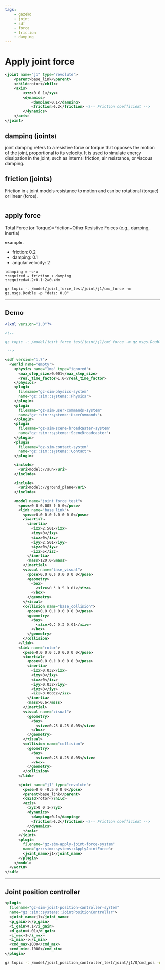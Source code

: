 ```yaml
---
tags:
    - gazebo
    - joint
    - sdf
    - force
    - friction
    - damping
---
```


# Apply joint force


```xml
<joint name="j1" type="revolute">
    <parent>base_link</parent>
    <child>rotor</child>
    <axis>
        <xyz>0 0 1</xyz>
        <dynamics>
            <damping>0.1</damping>
            <friction>0.2</friction> <!-- Friction coefficient -->
        </dynamics>
    </axis>
</joint>
```

## damping (joints)
joint damping refers to a resistive force or torque that opposes the motion of the joint, proportional to its velocity. It is used to simulate energy dissipation in the joint, such as internal friction, air resistance, or viscous damping.

## friction (joints)
Friction in a joint models resistance to motion and can be rotational (torque) or linear (force).

```
```

## apply force

Total Force (or Torque)=Friction+Other Resistive Forces (e.g., damping, inertia)

example:
- friction: 0.2
- damping: 0.1
- angular velocity: 2

```
τdamping​ = −c⋅ω
τrequired​ = friction + damping
τrequired​=0.2+0.1⋅2=0.4Nm
```


```
gz topic -t /model/joint_force_test/joint/j1/cmd_force -m gz.msgs.Double -p "data: 0.0"
```

---

## Demo

```xml
<?xml version="1.0"?>

<!-- 

gz topic -t /model/joint_force_test/joint/j1/cmd_force -m gz.msgs.Double -p "data: 0.0"

 -->

<sdf version="1.7">
  <world name="empty">
    <physics name="1ms" type="ignored">
      <max_step_size>0.001</max_step_size>
      <real_time_factor>1.0</real_time_factor>
    </physics>
    <plugin
      filename="gz-sim-physics-system"
      name="gz::sim::systems::Physics">
    </plugin>
    <plugin
      filename="gz-sim-user-commands-system"
      name="gz::sim::systems::UserCommands">
    </plugin>
    <plugin
      filename="gz-sim-scene-broadcaster-system"
      name="gz::sim::systems::SceneBroadcaster">
    </plugin>
    <plugin
      filename="gz-sim-contact-system"
      name="gz::sim::systems::Contact">
    </plugin>

    <include>
      <uri>model://sun</uri>
    </include>

    <include>
      <uri>model://ground_plane</uri>
    </include>

    <model name="joint_force_test">
      <pose>0 0 0.005 0 0 0</pose>
      <link name="base_link">
        <pose>0.0 0.0 0.0 0 0 0</pose>
        <inertial>
          <inertia>
            <ixx>2.501</ixx>
            <ixy>0</ixy>
            <ixz>0</ixz>
            <iyy>2.501</iyy>
            <iyz>0</iyz>
            <izz>5</izz>
          </inertia>
          <mass>120.0</mass>
        </inertial>
        <visual name="base_visual">
          <pose>0.0 0.0 0.0 0 0 0</pose>
          <geometry>
            <box>
              <size>0.5 0.5 0.01</size>
            </box>
          </geometry>
        </visual>
        <collision name="base_collision">
          <pose>0.0 0.0 0.0 0 0 0</pose>
          <geometry>
            <box>
              <size>0.5 0.5 0.01</size>
            </box>
          </geometry>
        </collision>
      </link>
      <link name="rotor">
        <pose>0.0 0.0 1.0 0.0 0 0</pose>
        <inertial>
          <pose>0.0 0.0 0.0 0 0 0</pose>
          <inertia>
            <ixx>0.032</ixx>
            <ixy>0</ixy>
            <ixz>0</ixz>
            <iyy>0.032</iyy>
            <iyz>0</iyz>
            <izz>0.00012</izz>
          </inertia>
          <mass>0.6</mass>
        </inertial>
        <visual name="visual">
          <geometry>
            <box>
              <size>0.25 0.25 0.05</size>
            </box>
          </geometry>
        </visual>
        <collision name="collision">
          <geometry>
            <box>
              <size>0.25 0.25 0.05</size>
            </box>
          </geometry>
        </collision>
      </link>

      <joint name="j1" type="revolute">
        <pose>0 0 -0.5 0 0 0</pose>
        <parent>base_link</parent>
        <child>rotor</child>
        <axis>
          <xyz>0 0 1</xyz>
          <dynamics>
            <damping>0.1</damping>
            <friction>0.2</friction> <!-- Friction coefficient -->
          </dynamics>
        </axis>
      </joint>
      <plugin
        filename="gz-sim-apply-joint-force-system"
        name="gz::sim::systems::ApplyJointForce">
        <joint_name>j1</joint_name>
      </plugin>
    </model>
  </world>
</sdf>
```

---

## Joint position controller 

```xml title="gz-sim-joint-position-controller-system"
<plugin
  filename="gz-sim-joint-position-controller-system"
  name="gz::sim::systems::JointPositionController">
  <joint_name>j1</joint_name>
  <p_gain>1</p_gain>
  <i_gain>0.1</i_gain>
  <d_gain>0.01</d_gain>
  <i_max>1</i_max>
  <i_min>-1</i_min>
  <cmd_max>1000</cmd_max>
  <cmd_min>-1000</cmd_min>
</plugin>
```

```bash
gz topic -t /model/joint_position_controller_test/joint/j1/0/cmd_pos -m gz.msgs.Double -p "data: 1.0"
```